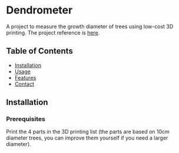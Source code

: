 # Dendrometer
A project to measure the growth diameter of trees using low-cost 3D printing. The project reference is [here](https://github.com/OPEnSLab-OSU/Dendrometer).

## Table of Contents

- [Installation](#installation)
- [Usage](#usage)
- [Features](#features)
- [Contact](#contact)

## Installation

### Prerequisites
Print the 4 parts in the 3D printing list (the parts are based on 10cm diameter trees, you can improve them yourself if you need a larger diameter).


